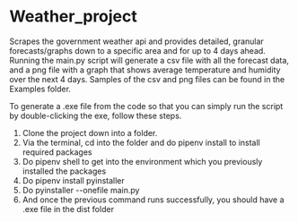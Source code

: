 # Weather_project
Scrapes the government weather api and provides detailed, granular forecasts/graphs down to a specific area and for up to 4 days ahead.
Running the main.py script will generate a csv file with all the forecast data, and a png file with a graph that shows average temperature
and humidity over the next 4 days. Samples of the csv and png files can be found in the Examples folder.

To generate a .exe file from the code so that you can simply run the script by double-clicking the exe, follow these steps.

1. Clone the project down into a folder.
2. Via the terminal, cd into the folder and do pipenv install to install required packages
3. Do pipenv shell to get into the environment which you previously installed the packages
4. Do pipenv install pyinstaller
5. Do pyinstaller --onefile main.py
6. And once the previous command runs successfully, you should have a .exe file in the dist folder
